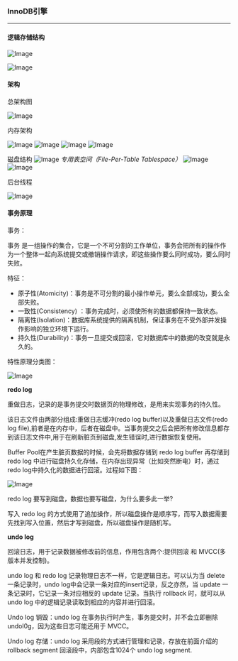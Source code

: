 ﻿### InnoDB引擎
---

#### 逻辑存储结构

![Image](img1.png)

![Image](img2.png)

#### 架构

总架构图

![Image](img3.png)

内存架构

![Image](img6.png)
![Image](img7.png)
![Image](img8.png)
![Image](img9.png)

磁盘结构
![Image](img13.png)
*专用表空间（File-Per-Table Tablespace）*
![Image](img10.png)
![Image](img11.png)

后台线程

![Image](img12.png)
#### 事务原理

事务：

事务 是一组操作的集合，它是一个不可分割的工作单位，事务会把所有的操作作为一个整体一起向系统提交或撤销操作请求，即这些操作要么同时成功，要么同时失败。

特征：

- 原子性(Atomicity)：事务是不可分割的最小操作单元，要么全部成功，要么全部失败。
- 一致性(Consistency) ：事务完成时，必须使所有的数据都保持一致状态。
- 隔离性(lsolation)：数据库系统提供的隔离机制，保证事务在不受外部并发操作影响的独立环境下运行。
- 持久性(Durability)：事务一旦提交或回滚，它对数据库中的数据的改变就是永久的。

特性原理分类图：

![Image](img4.png)

**redo log**

重做日志，记录的是事务提交时数据页的物理修改，是用来实现事务的持久性。

该日志文件由两部分组成:重做日志缓冲(redo log buffer)以及重做日志文件(redo log file),前者是在内存中，后者在磁盘中。当事务提交之后会把所有修改信息都存到该日志文件中,用于在刷新脏页到磁盘,发生错误时,进行数据恢复使用。

Buffer Pool在产生脏页数据的时候，会先将数据存储到 redo log buffer 再存储到 redo log 中进行磁盘持久化存储，在内存出现异常（比如突然断电）时，通过redo log中持久化的数据进行回滚。过程如下图：

![Image](img5.png)

redo log 要写到磁盘，数据也要写磁盘，为什么要多此一举?

写入 redo log 的方式使用了追加操作，所以磁盘操作是顺序写，而写入数据需要先找到写入位置，然后才写到磁盘，所以磁盘操作是随机写。

**undo log**

回滚日志，用于记录数据被修改前的信息，作用包含两个:提供回滚 和 MVCC(多版本并发控制)。

undo log 和 redo log 记录物理日志不一样，它是逻辑日志。可以认为当 delete 一条记录时，undo log中会记录一条对应的insert记录，反之亦然，当 update 一条记录时，它记录一条对应相反的 update 记录。当执行 rollback 时，就可以从 undo log 中的逻辑记录读取到相应的内容并进行回滚。

Undo log 销毁：undo log 在事务执行时产生，事务提交时，并不会立即删除undol0g，因为这些日志可能还用于 MVCC。

Undo log 存储：undo log 采用段的方式进行管理和记录，存放在前面介绍的 rollback segment 回滚段中，内部包含1024个 undo log segment.


